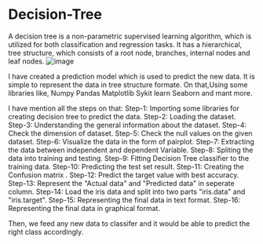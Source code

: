 # Decision-Tree


A decision tree is a non-parametric supervised learning algorithm, which is utilized for both classification and regression tasks. 
It has a hierarchical, tree structure, which consists of a root node, branches, internal nodes and leaf nodes.
![image](https://user-images.githubusercontent.com/101656280/226159131-3844889b-2dd8-4e69-9dab-0484c0467af8.png)


I have created a prediction model which is used to predict the new data. It is simple to represent the data in tree structure formate.
On that,Using some libraries like,
Numpy 
Pandas
Matplotlib
Sykit learn
Seaborn and mant more.

I have mention all the steps on that:
Step-1: Importing some libraries for creating decision tree to predict the data. 
Step-2: Loading the dataset.
Step-3: Understanding the general information about the dataset.
Step-4: Check the dimension of dataset.
Step-5: Check the null values on the given dataset.
Step-6: Visualize the data in the form of pairplot.
Step-7: Extracting the data between independent and dependent Variable.
Step-8: Spliting the data into training and testing.
Step-9: Fitting Decision Tree classifier to the training data.
Step-10: Predicting the test set result.
Step-11: Creating the Confusion matrix .
Step-12: Predict the target value with best accuracy.
Step-13: Represent the "Actual data"  and "Predicted data" in seperate column.
Step-14: Load the iris data and split into two parts "iris.data" and "iris.target".
Step-15: Representing the final data in text format.
Step-16: Representing the final data in graphical format.

Then, we feed any new data to classifer and it would be able to predict the right class accordingly.  
